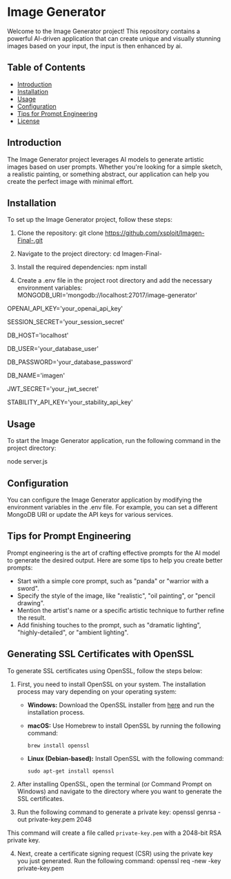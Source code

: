 # Image Generator

Welcome to the Image Generator project! This repository contains a powerful AI-driven application that can create unique and visually stunning images based on your input, the input is then enhanced by ai.

## Table of Contents

- [Introduction](#introduction)
- [Installation](#installation)
- [Usage](#usage)
- [Configuration](#configuration)
- [Tips for Prompt Engineering](#tips-for-prompt-engineering)
- [License](#license)

## Introduction

The Image Generator project leverages AI models to generate artistic images based on user prompts. Whether you're looking for a simple sketch, a realistic painting, or something abstract, our application can help you create the perfect image with minimal effort.

## Installation

To set up the Image Generator project, follow these steps:

1. Clone the repository:
git clone https://github.com/xsploit/Imagen-Final-.git



2. Navigate to the project directory:
cd Imagen-Final-



3. Install the required dependencies:
npm install


4. Create a .env file in the project root directory and add the necessary environment variables:
MONGODB_URI='mongodb://localhost:27017/image-generator'

OPENAI_API_KEY='your_openai_api_key'

SESSION_SECRET='your_session_secret'

DB_HOST='localhost'

DB_USER='your_database_user'

DB_PASSWORD='your_database_password'

DB_NAME='imagen'

JWT_SECRET='your_jwt_secret'

STABILITY_API_KEY='your_stability_api_key'




## Usage

To start the Image Generator application, run the following command in the project directory:

node server.js




## Configuration

You can configure the Image Generator application by modifying the environment variables in the .env file. For example, you can set a different MongoDB URI or update the API keys for various services.

## Tips for Prompt Engineering

Prompt engineering is the art of crafting effective prompts for the AI model to generate the desired output. Here are some tips to help you create better prompts:

- Start with a simple core prompt, such as "panda" or "warrior with a sword".
- Specify the style of the image, like "realistic", "oil painting", or "pencil drawing".
- Mention the artist's name or a specific artistic technique to further refine the result.
- Add finishing touches to the prompt, such as "dramatic lighting", "highly-detailed", or "ambient lighting".

## Generating SSL Certificates with OpenSSL

To generate SSL certificates using OpenSSL, follow the steps below:

1. First, you need to install OpenSSL on your system. The installation process may vary depending on your operating system:

   - **Windows:** Download the OpenSSL installer from [here](https://slproweb.com/products/Win32OpenSSL.html) and run the installation process.

   - **macOS:** Use Homebrew to install OpenSSL by running the following command:
     ```
     brew install openssl
     ```
   - **Linux (Debian-based):** Install OpenSSL with the following command:
     ```
     sudo apt-get install openssl
     ```

2. After installing OpenSSL, open the terminal (or Command Prompt on Windows) and navigate to the directory where you want to generate the SSL certificates.

3. Run the following command to generate a private key:
openssl genrsa -out private-key.pem 2048


This command will create a file called `private-key.pem` with a 2048-bit RSA private key.

4. Next, create a certificate signing request (CSR) using the private key you just generated. Run the following command:
openssl req -new -key private-key.pem
